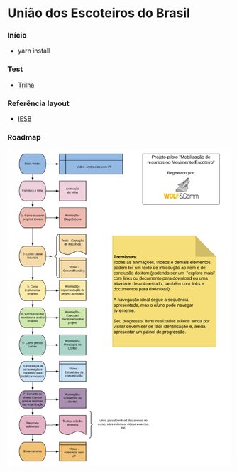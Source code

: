 # União dos Escoteiros do Brasil #

### Início ###
* yarn install

### Test ###
* [Trilha](https://github.com/deppbrazil/uniao-dos-escoteiros-do-brasil/blob/master/test)

### Referência layout ###
* [IESB](https://b42.com.br/projetos/iesb/prof-eda-3/)

### Roadmap ###
[![Banner](assets/projeto-mrme.jpg)](https://github.com/deppbrazil/uniao-dos-escoteiros-do-brasil)
